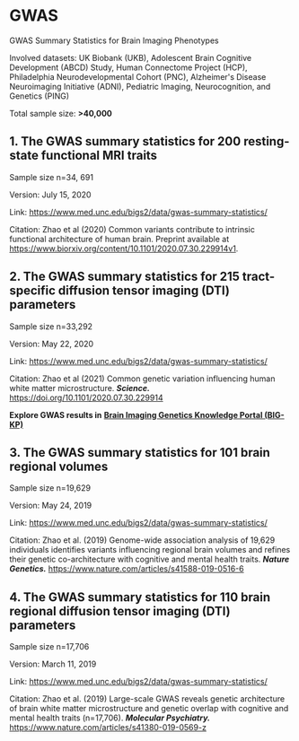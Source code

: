 # GWAS
GWAS Summary Statistics for Brain Imaging Phenotypes 

Involved datasets: UK Biobank (UKB), Adolescent Brain Cognitive Development (ABCD) Study, Human Connectome Project (HCP), Philadelphia Neurodevelopmental Cohort (PNC), Alzheimer's Disease Neuroimaging Initiative (ADNI), Pediatric Imaging, Neurocognition, and Genetics (PING) 

Total sample size:   **>40,000**

## 1. The GWAS summary statistics for 200 resting-state functional MRI traits
Sample size n=34, 691

Version: July 15, 2020

Link: https://www.med.unc.edu/bigs2/data/gwas-summary-statistics/

Citation: Zhao et al (2020) Common variants contribute to intrinsic functional architecture of human brain. Preprint available at https://www.biorxiv.org/content/10.1101/2020.07.30.229914v1.

## 2. The GWAS summary statistics for 215 tract-specific diffusion tensor imaging (DTI) parameters
Sample size n=33,292

Version: May 22, 2020

Link: https://www.med.unc.edu/bigs2/data/gwas-summary-statistics/

Citation: Zhao et al (2021) Common genetic variation influencing human white matter microstructure. ***Science.*** https://doi.org/10.1101/2020.07.30.229914 

**Explore GWAS results in**
[**Brain Imaging Genetics Knowledge Portal (BIG-KP)**](http://165.227.78.169:443/)

## 3. The GWAS summary statistics for 101 brain regional volumes 
Sample size n=19,629

Version: May 24, 2019

Link: https://www.med.unc.edu/bigs2/data/gwas-summary-statistics/

Citation: Zhao et al. (2019) Genome-wide association analysis of 19,629 individuals identifies variants influencing regional brain volumes and refines their genetic co-architecture with cognitive and mental health traits. ***Nature Genetics.*** https://www.nature.com/articles/s41588-019-0516-6


## 4. The GWAS summary statistics for 110 brain regional diffusion tensor imaging (DTI) parameters
Sample size n=17,706

Version: March 11, 2019

Link: https://www.med.unc.edu/bigs2/data/gwas-summary-statistics/

Citation: Zhao et al. (2019) Large-scale GWAS reveals genetic architecture of brain white matter microstructure and genetic overlap with cognitive and mental health traits (n=17,706). ***Molecular Psychiatry.*** https://www.nature.com/articles/s41380-019-0569-z


